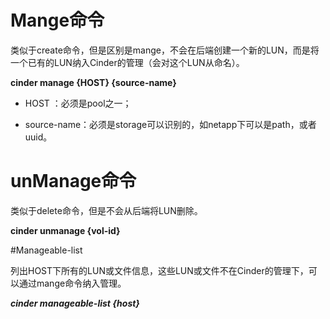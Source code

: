 # Mange命令

类似于create命令，但是区别是mange，不会在后端创建一个新的LUN，而是将一个已有的LUN纳入Cinder的管理（会对这个LUN从命名）。

**cinder manage  {HOST}  {source-name}**

- HOST ：必须是pool之一；

- source-name：必须是storage可以识别的，如netapp下可以是path，或者uuid。

# unManage命令

类似于delete命令，但是不会从后端将LUN删除。

**cinder unmanage {vol-id}**

#Manageable-list

列出HOST下所有的LUN或文件信息，这些LUN或文件不在Cinder的管理下，可以通过mange命令纳入管理。

***cinder manageable-list {host}***

